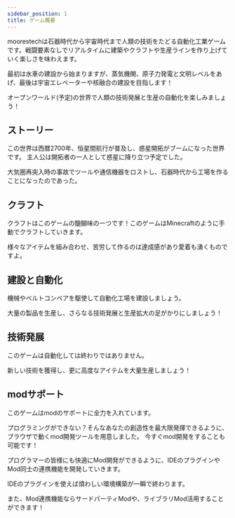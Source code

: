 ```yaml
---
sidebar_position: 1
title: ゲーム概要
---
```


moorestechは石器時代から宇宙時代まで人類の技術をたどる自動化工業ゲームです。戦闘要素なしでリアルタイムに建築やクラフトや生産ラインを作り上げていく楽しさを味わえます。

最初は水車の建設から始まりますが、蒸気機関、原子力発電と文明レベルをあげ、最後は宇宙エレベーターや核融合の建設を目指します！

オープンワールド(予定)の世界で人類の技術発展と生産の自動化を楽しみましょう！

## ストーリー
この世界は西暦2700年、恒星間航行が普及し、惑星開拓がブームになった世界です。
主人公は開拓者の一人として惑星に降り立つ予定でした。

大気圏再突入時の事故でツールや通信機器をロストし、石器時代から工場を作ることになったのであった。

## クラフト

クラフトはこのゲームの醍醐味の一つです！このゲームはMinecraftのように手動でクラフトしていきます。

様々なアイテムを組み合わせ、苦労して作るのは達成感があり愛着も湧くものですよ。

## 建設と自動化

機械やベルトコンベアを駆使して自動化工場を建設しましょう。

大量の製品を生産し、さらなる技術発展と生産拡大の足がかりにしましょう！

## 技術発展
このゲームは自動化しては終わりではありません。

新しい技術を獲得し、更に高度なアイテムを大量生産しましょう！

## modサポート
このゲームはmodのサポートに全力を入れています。

プログラミングができない？そんなあなたの創造性を最大限発揮できるように、ブラウザで動くmod開発ツールを用意しました。
今すぐmod開発をすることも可能です！

プログラマーの皆様にも快適にMod開発ができるように、IDEのプラグインやMod同士の連携機能を開発していきます。

IDEのプラグインを使えば煩わしい環境構築が一瞬で終わります。

また、Mod連携機能ならサードパーティModや、ライブラリMod活用することができます！


